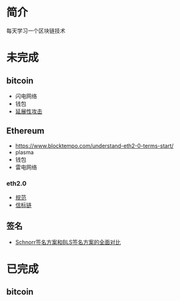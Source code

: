# 简介
每天学习一个区块链技术

# 未完成
## bitcoin
- 闪电网络
- 钱包
- [延展性攻击](https://www.chainnode.com/question/23878#pid270878)
## Ethereum
- https://www.blocktempo.com/understand-eth2-0-terms-start/
- plasma
- 钱包
- 雷电网络

### eth2.0
- [规范](https://github.com/ethereum/eth2.0-specs)
- [信标链](https://www.panewslab.com/zh/articledetails/N9092166.html)

## 签名
- [Schnorr签名方案和BLS签名方案的全面对比](https://www.8btc.com/article/359642)

# 已完成
## bitcoin
